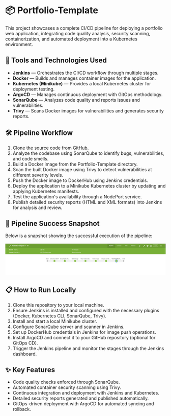 <!DOCTYPE html>
<html lang="en">
<head>
    <meta charset="UTF-8">
    <title>Portfolio-Template Project</title>
</head>
<body>

<h1>📦 Portfolio-Template</h1>

<p>
This project showcases a complete CI/CD pipeline for deploying a portfolio web application, integrating code quality analysis, security scanning, containerization, and automated deployment into a Kubernetes environment.
</p>

<h2>🚀 Tools and Technologies Used</h2>
<ul>
    <li><strong>Jenkins</strong> — Orchestrates the CI/CD workflow through multiple stages.</li>
    <li><strong>Docker</strong> — Builds and manages container images for the application.</li>
    <li><strong>Kubernetes (Minikube)</strong> — Provides a local Kubernetes cluster for deployment testing.</li>
    <li><strong>ArgoCD</strong> — Manages continuous deployment with GitOps methodology.</li>
    <li><strong>SonarQube</strong> — Analyzes code quality and reports issues and vulnerabilities.</li>
    <li><strong>Trivy</strong> — Scans Docker images for vulnerabilities and generates security reports.</li>
</ul>

<h2>🛠️ Pipeline Workflow</h2>
<ol>
    <li>Clone the source code from GitHub.</li>
    <li>Analyze the codebase using SonarQube to identify bugs, vulnerabilities, and code smells.</li>
    <li>Build a Docker image from the Portfolio-Template directory.</li>
    <li>Scan the built Docker image using Trivy to detect vulnerabilities at different severity levels.</li>
    <li>Push the Docker image to DockerHub using Jenkins credentials.</li>
    <li>Deploy the application to a Minikube Kubernetes cluster by updating and applying Kubernetes manifests.</li>
    <li>Test the application's availability through a NodePort service.</li>
    <li>Publish detailed security reports (HTML and XML formats) into Jenkins for analysis and review.</li>
</ol>

<h2>📸 Pipeline Success Snapshot</h2>
<p>Below is a snapshot showing the successful execution of the pipeline:</p>
<p><img src="success-pipeline-img.png" alt="Pipeline Success" width="800"></p>

<h2>📋 How to Run Locally</h2>
<ol>
    <li>Clone this repository to your local machine.</li>
    <li>Ensure Jenkins is installed and configured with the necessary plugins (Docker, Kubernetes CLI, SonarQube, Trivy).</li>
    <li>Install and start a local Minikube cluster.</li>
    <li>Configure SonarQube server and scanner in Jenkins.</li>
    <li>Set up DockerHub credentials in Jenkins for image push operations.</li>
    <li>Install ArgoCD and connect it to your GitHub repository (optional for GitOps CD).</li>
    <li>Trigger the Jenkins pipeline and monitor the stages through the Jenkins dashboard.</li>
</ol>

<h2>✨ Key Features</h2>
<ul>
    <li>Code quality checks enforced through SonarQube.</li>
    <li>Automated container security scanning using Trivy.</li>
    <li>Continuous integration and deployment with Jenkins and Kubernetes.</li>
    <li>Detailed security reports generated and published automatically.</li>
    <li>GitOps-driven deployment with ArgoCD for automated syncing and rollback.</li>
</ul>

</body>
</html>
